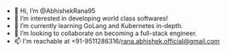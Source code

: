 - 👋 Hi, I’m @AbhishekRana95
- 👀 I’m interested in developing world class softwares!
- 🌱 I’m currently learning GoLang and Kubernetes in-depth.
- 💞️ I’m looking to collaborate on becoming a full-stack engineer.
- 📫 I'm reachable at +91-9511286316/rana.abhishek.official@gmail.com

<!---
AbhishekRana95/AbhishekRana95 is a ✨ special ✨ repository because its `README.md` (this file) appears on your GitHub profile.
You can click the Preview link to take a look at your changes.
--->
